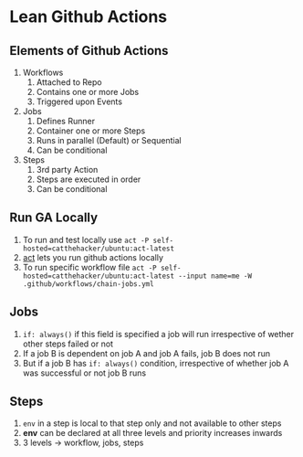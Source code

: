 # Lean Github Actions
## Elements of Github Actions

1. Workflows
   1. Attached to Repo
   2. Contains one or more Jobs
   3. Triggered upon Events
2. Jobs
   1. Defines Runner
   2. Container one or more Steps
   3. Runs in parallel (Default) or Sequential
   4. Can be conditional
3. Steps
   1. 3rd party Action
   2. Steps are executed in order
   3. Can be conditional


## Run GA Locally

1. To run and test locally use `act -P self-hosted=catthehacker/ubuntu:act-latest`
2. [act](https://nektosact.com/introduction.html) lets you run github actions locally
2. To run specific workflow file `act -P self-hosted=catthehacker/ubuntu:act-latest --input name=me -W .github/workflows/chain-jobs.yml`

## Jobs

1. `if: always()` if this field is specified a job will run irrespective of wether other steps failed or not
2. If a job B is dependent on job A and job A fails, job B does not run
3. But if a job B has `if: always()` condition, irrespective of whether job A was successful or not job B runs

## Steps

1. `env` in a step is local to that step only and not available to other steps
2. **env** can be declared at all three levels and priority increases inwards
3. 3 levels -> workflow, jobs, steps